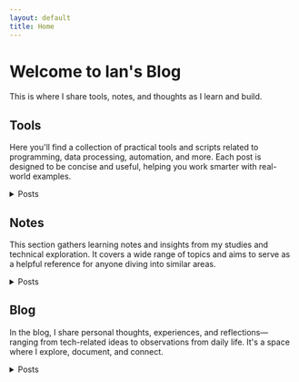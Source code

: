 ```yaml
---
layout: default
title: Home
---
```


# Welcome to Ian's Blog
This is where I share tools, notes, and thoughts as I learn and build.

## Tools
Here you'll find a collection of practical tools and scripts related to programming, data processing, automation, and more. Each post is designed to be concise and useful, helping you work smarter with real-world examples.
<details>
  <summary>Posts</summary>
  <ul>
    <li>  
      <details>
        <summary>Python Code</summary>
        <ul>
          <li><a href="https://github.com/Liuian/pages-blog/tree/main/en/tools/python_code/find_large_file">find_large_file</a></li>
          <li><a href="https://github.com/Liuian/pages-blog/tree/main/en/tools/python_code/merge_jpgs_pdfs">merge_jpgs_pdfs</a></li>
          <li><a href="https://github.com/Liuian/pages-blog/tree/main/en/tools/python_code/paysdesfees">paysdesfees</a></li>
          <li><a href="https://github.com/Liuian/pages-blog/tree/main/en/tools/python_code/whisper_audio_to_txt">whisper_audio_to_txt</a></li>
        </ul>
      </details>
    </li>  
    <li><a href="https://liuian.github.io/pages-blog/en/tools/autohotkey">autohotkey</a> - Tips and scripts for using AutoHotkey to automate Windows workflows, including hotkeys and UI manipulation.</li>
    <li><a href="https://liuian.github.io/pages-blog/en/tools/docker">docker</a> - A basic introduction to Docker, helping you build and manage containerized applications.</li>
    <li><a href="https://liuian.github.io/pages-blog/en/tools/excel">excel</a> - Handy Excel VBA scripts for automating repetitive tasks and improving productivity.</li>
    <li><a href="https://liuian.github.io/pages-blog/en/tools/flowchart">flowchart</a> - Flowchart examples to help visualize programming logic and processes.</li>
    <li><a href="https://liuian.github.io/pages-blog/en/tools/gis_qgis_overpass">gis_qgis_overpass</a> - Tips for using QGIS and Overpass Turbo in geographic data processing and analysis.</li>
    <li><a href="https://liuian.github.io/pages-blog/en/tools/git">git</a> - A guide to basic Git commands and usage for effective version control.</li>
    <li><a href="https://liuian.github.io/pages-blog/en/tools/github_pages">github pages</a> - How to deploy static websites using GitHub Pages, including auto-generating a homepage from README.md.</li>
    <li><a href="https://liuian.github.io/pages-blog/en/tools/google_drive_desktop">google drive desktop</a> - Tips for using Google Drive desktop app and configuring sync settings.</li>
    <li><a href="https://liuian.github.io/pages-blog/en/tools/linux">linux</a> - Common Linux commands and usage tips for improving efficiency in daily work.</li>
    <li><a href="https://liuian.github.io/pages-blog/en/tools/markdown">markdown</a> - Markdown syntax and advanced techniques for writing well-formatted documents.</li>
    <li><a href="https://liuian.github.io/pages-blog/en/tools/marp">marp</a> - How to use Marp to convert Markdown into presentation slides.</li>
    <li><a href="https://liuian.github.io/pages-blog/en/tools/miniconda">miniconda</a> - Install and manage lightweight Python environments with Miniconda.</li>
    <li><a href="https://liuian.github.io/pages-blog/en/tools/notes">notes</a> - A collection of technical notes and learning reflections across multiple topics.</li>
    <li><a href="https://liuian.github.io/pages-blog/en/tools/python">python</a> - Exploring Python variable behavior and data passing in functions.</li>
    <li><a href="https://liuian.github.io/pages-blog/en/tools/redmine">redmine</a> - A quick guide to Redmine usage for project management and issue tracking.</li>
    <li><a href="https://liuian.github.io/pages-blog/en/tools/vscode">vscode</a> - Useful tips and extensions for boosting development efficiency in Visual Studio Code.</li>
    <li><a href="https://liuian.github.io/pages-blog/en/tools/whisper_audio_to_txt">whisper_audio_to_txt</a> - Using OpenAI’s Whisper model to transcribe audio into text.</li>
    <li><a href="https://liuian.github.io/pages-blog/en/tools/wins">wins</a> - Windows usage tips including virtualization settings and WSL installation guide.</li>
  </ul>
</details>

## Notes
This section gathers learning notes and insights from my studies and technical exploration. It covers a wide range of topics and aims to serve as a helpful reference for anyone diving into similar areas.
<details>
  <summary>Posts</summary>
  <ul>
    <li><a href="https://liuian.github.io/pages-blog/en/notes/neetcode/README">Leetcode/Needcode Practice</a> - My practice note about Leetcode/Neetcode.</li>
    <li><a href="https://liuian.github.io/pages-blog/en/notes/depth_first_search_in_python">depth_first_search_in_python</a> - How to implement DFS in Python and apply it to graph data structures.</li>
    <li><a href="https://liuian.github.io/pages-blog/en/notes/time_complexity">time_complexity</a> - An overview of time complexity concepts for evaluating algorithm efficiency.</li>
  </ul>
</details>

## Blog
In the blog, I share personal thoughts, experiences, and reflections—ranging from tech-related ideas to observations from daily life. It's a space where I explore, document, and connect.
<details>
  <summary>Posts</summary>
  <ul>
    <li><a href="https://liuian.github.io/pages-blog/en/blog/sleep-1">Sleep 1</a> - Reflections on the importance of sleep and personal experiences with improving sleep quality.</li>
    <li><a href="https://liuian.github.io/pages-blog/en/blog/sleep-2">Sleep 2</a> - A continuation exploring sleep habits and their impact on daily life.</li>
    <li><a href="https://liuian.github.io/pages-blog/en/blog/sleep-3">Sleep 3</a> - Final thoughts and practical advice from the sleep series.</li>
  </ul>
</details>
